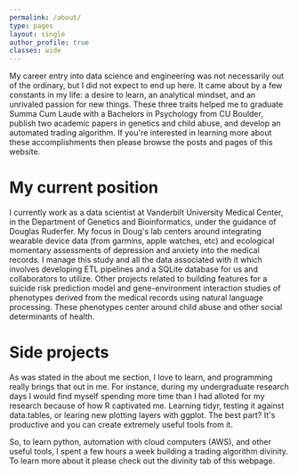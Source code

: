 ```yaml
---
permalink: /about/
type: pages
layout: single
author_profile: true
classes: wide
---
```


My career entry into data science and engineering was not necessarily out of the ordinary, but I did not expect to end up here. It came about by a few constants in my life: a desire to learn, an analytical mindset, and an unrivaled passion for new things. These three traits helped me to graduate Summa Cum Laude with a Bachelors in Psychology from CU Boulder, publish two academic papers in genetics and child abuse, and develop an automated trading algorithm. If you're interested in learning more about these accomplishments then please browse the posts and pages of this website. 

# My current position

I currently work as a data scientist at Vanderbilt University Medical Center, in the Department of Genetics and Bioinformatics, under the guidance of Douglas Ruderfer. My focus in Doug's lab centers around integrating wearable device data (from garmins, apple watches, etc) and ecological momentary assessments of depression and anxiety into the medical records. I manage this study and all the data associated with it which involves developing ETL pipelines and a SQLite database for us and collaborators to utilize. Other projects related to building features for a suicide risk prediction model and gene-environment interaction studies of phenotypes derived from the medical records using natural language processing. These phenotypes center around child abuse and other social determinants of health.

# Side projects

As was stated in the about me section, I love to learn, and programming really brings that out in me. For instance, during my undergraduate research days I would find myself spending more time than I had alloted for my research because of how R captivated me. Learning tidyr, testing it against data.tables, or learing new plotting layers with ggplot. The best part? It's productive and you can create extremely useful tools from it.

So, to learn python, automation with cloud computers (AWS), and other useful tools, I spent a few hours a week building a trading algorithm divinity. To learn more about it please check out the divinity tab of this webpage.

